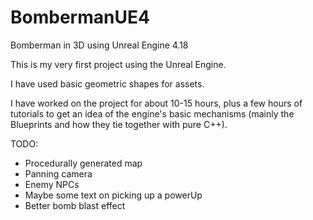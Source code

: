 # BombermanUE4
Bomberman in 3D using Unreal Engine 4.18

This is my very first project using the Unreal Engine.

I have used basic geometric shapes for assets.

I have worked on the project for about 10-15 hours, plus a few hours of tutorials to get an idea of the engine's basic mechanisms (mainly the Blueprints and how they tie together with pure C++).


TODO:
- Procedurally generated map
- Panning camera
- Enemy NPCs
- Maybe some text on picking up a powerUp
- Better bomb blast effect

